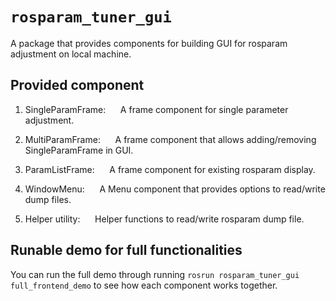 # `rosparam_tuner_gui`

A package that provides components for building GUI for rosparam adjustment on local machine.

## Provided component
1. SingleParamFrame:
&nbsp;&nbsp;&nbsp;&nbsp; A frame component for single parameter adjustment.

2. MultiParamFrame:
&nbsp;&nbsp;&nbsp;&nbsp; A frame component that allows adding/removing SingleParamFrame in GUI.

3. ParamListFrame:
&nbsp;&nbsp;&nbsp;&nbsp; A frame component for existing rosparam display.

4. WindowMenu:
&nbsp;&nbsp;&nbsp;&nbsp; A Menu component that provides options to read/write dump files.

5. Helper utility:
&nbsp;&nbsp;&nbsp;&nbsp; Helper functions to read/write rosparam dump file.

## Runable demo for full functionalities
You can run the full demo through running `rosrun rosparam_tuner_gui full_frontend_demo` to see how each component works together.
